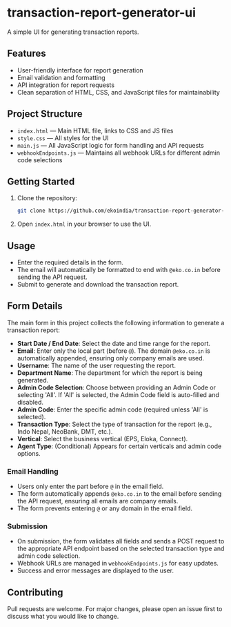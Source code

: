 # transaction-report-generator-ui

A simple UI for generating transaction reports.

## Features

-   User-friendly interface for report generation
-   Email validation and formatting
-   API integration for report requests
-   Clean separation of HTML, CSS, and JavaScript files for maintainability

## Project Structure

-   `index.html` — Main HTML file, links to CSS and JS files
-   `style.css` — All styles for the UI
-   `main.js` — All JavaScript logic for form handling and API requests
-   `webhookEndpoints.js` — Maintains all webhook URLs for different admin code selections

## Getting Started

1.  Clone the repository:

    ```sh
    git clone https://github.com/ekoindia/transaction-report-generator-ui.git
    ```

2.  Open `index.html` in your browser to use the UI.

## Usage

-   Enter the required details in the form.
-   The email will automatically be formatted to end with `@eko.co.in` before sending the API request.
-   Submit to generate and download the transaction report.

## Form Details

The main form in this project collects the following information to generate a transaction report:

-   **Start Date / End Date**: Select the date and time range for the report.
-   **Email**: Enter only the local part (before `@`). The domain `@eko.co.in` is automatically appended, ensuring only company emails are used.
-   **Username**: The name of the user requesting the report.
-   **Department Name**: The department for which the report is being generated.
-   **Admin Code Selection**: Choose between providing an Admin Code or selecting 'All'. If 'All' is selected, the Admin Code field is auto-filled and disabled.
-   **Admin Code**: Enter the specific admin code (required unless 'All' is selected).
-   **Transaction Type**: Select the type of transaction for the report (e.g., Indo Nepal, NeoBank, DMT, etc.).
-   **Vertical**: Select the business vertical (EPS, Eloka, Connect).
-   **Agent Type**: (Conditional) Appears for certain verticals and admin code options.

### Email Handling

-   Users only enter the part before `@` in the email field.
-   The form automatically appends `@eko.co.in` to the email before sending the API request, ensuring all emails are company emails.
-   The form prevents entering `@` or any domain in the email field.

### Submission

-   On submission, the form validates all fields and sends a POST request to the appropriate API endpoint based on the selected transaction type and admin code selection.
-   Webhook URLs are managed in `webhookEndpoints.js` for easy updates.
-   Success and error messages are displayed to the user.

## Contributing

Pull requests are welcome. For major changes, please open an issue first to discuss what you would like to change.

